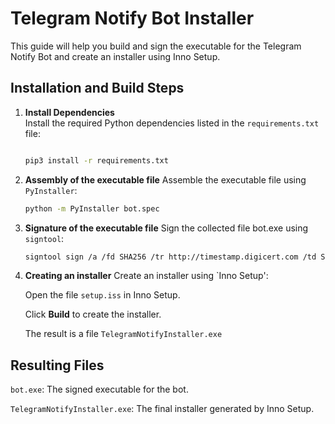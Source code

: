 # Telegram Notify Bot Installer

This guide will help you build and sign the executable for the Telegram Notify Bot and create an installer using Inno Setup.

## Installation and Build Steps

1. **Install Dependencies**  
   Install the required Python dependencies listed in the `requirements.txt` file:
   ```bash
   
   pip3 install -r requirements.txt
   ```

2. **Assembly of the executable file**
   Assemble the executable file using `PyInstaller`:
  
    ```bash
    python -m PyInstaller bot.spec
     ```

3. **Signature of the executable file**
   Sign the collected file bot.exe using `signtool`:
  
    ```bash
    signtool sign /a /fd SHA256 /tr http://timestamp.digicert.com /td SHA256 bot.exe
    ```

4. **Creating an installer**
   Create an installer using `Inno Setup':

   Open the file ```setup.iss``` in Inno Setup.
   
   Click **Build** to create the installer.
   
   The result is a file ```TelegramNotifyInstaller.exe ```

## Resulting Files
   ```bot.exe```: The signed executable for the bot.
   
   ```TelegramNotifyInstaller.exe```: The final installer generated by Inno Setup.
